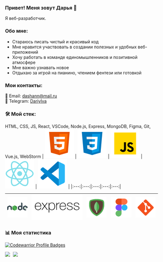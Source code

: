 ### Привет! Меня зовут Дарья 👋

Я веб-разработчик. 

### Обо мне:
* Стараюсь писать чистый и красивый код
* Мне нравится участвовать в создании полезных и удобных веб-приложений
* Хочу работать в команде единомышленников и позитивной атмосфере
* Мне важно узнавать новое
* Отдыхаю за игрой на пианино, чтением фентези или готовкой

### Мои контакты:
📧 Email: dashann@mail.ru  
📲 Telegram: [DariyIva](https://t.me/DariyIva)

### 🛠 Мой стек: 

HTML, CSS, JS, React, VSCode, Node.js, Express, MongoDB, Figma, Git, Vue.js, WebStorm
| <img src="./images/html.svg" alt="html" /> | <img src="./images/css.svg" alt="css"/> | <img src="./images/javascript.svg" alt="js" /> | <img src="./images/react.svg" alt="react" /> | <img src="./images/vs-code.svg" alt="vs-code" /> |
|:---:|:---:|:---:|:---:|:---:|

| <img src="./images/nodejs.svg" alt="node" /> | <img src="./images/express.svg" alt="express"/> | <img src="./images/mongodb.svg" alt="mongodb" /> | <img src="./images/figma.svg" alt="figma" /> | <img src="./images/git.svg" alt="git" /> |
|:---:|:---:|:---:|:---:|:---:|

### 📊 Моя статистика

[![Codewarrior Profile Badges](https://www.codewars.com/users/dariva/badges/large)](https://www.codewars.com/users/dariva)  

<a href="https://github-readme-stats.vercel.app/api?username=dariy-iva&custom_title=Моя&nbsp;статистика&nbsp;GitHub&hide=issues,contribs&show_icons=true">
  <img  align="left" height="130" style="margin-right: 10px" src="https://github-readme-stats.vercel.app/api?username=dariy-iva&custom_title=Моя&nbsp;статистика&nbsp;GitHub&hide=issues,contribs&show_icons=true" />
</a>
<a href="https://github-readme-stats.vercel.app/api/top-langs/?username=dariy-iva&custom_title=Мои&nbsp;языки&layout=compact">
  <img align="left" height="130" src="https://github-readme-stats.vercel.app/api/top-langs/?username=dariy-iva&custom_title=Мои&nbsp;языки&layout=compact" />
</a>
